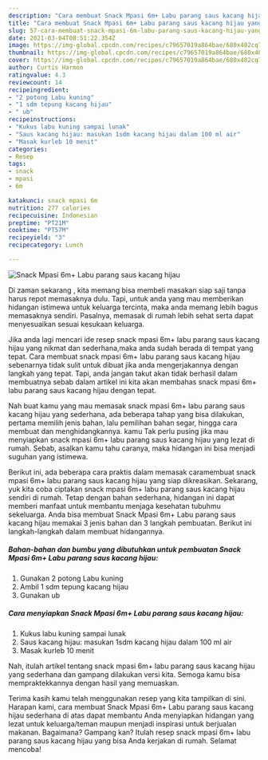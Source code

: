 ```yaml
---
description: "Cara membuat Snack Mpasi 6m+ Labu parang saus kacang hijau yang nikmat dan Mudah Dibuat"
title: "Cara membuat Snack Mpasi 6m+ Labu parang saus kacang hijau yang nikmat dan Mudah Dibuat"
slug: 57-cara-membuat-snack-mpasi-6m-labu-parang-saus-kacang-hijau-yang-nikmat-dan-mudah-dibuat
date: 2021-03-04T08:51:22.354Z
image: https://img-global.cpcdn.com/recipes/c79657019a864bae/680x482cq70/snack-mpasi-6m-labu-parang-saus-kacang-hijau-foto-resep-utama.jpg
thumbnail: https://img-global.cpcdn.com/recipes/c79657019a864bae/680x482cq70/snack-mpasi-6m-labu-parang-saus-kacang-hijau-foto-resep-utama.jpg
cover: https://img-global.cpcdn.com/recipes/c79657019a864bae/680x482cq70/snack-mpasi-6m-labu-parang-saus-kacang-hijau-foto-resep-utama.jpg
author: Curtis Harmon
ratingvalue: 4.3
reviewcount: 14
recipeingredient:
- "2 potong Labu kuning"
- "1 sdm tepung kacang hijau"
- " ub"
recipeinstructions:
- "Kukus labu kuning sampai lunak"
- "Saus kacang hijau: masukan 1sdm kacang hijau dalam 100 ml air"
- "Masak kurleb 10 menit"
categories:
- Resep
tags:
- snack
- mpasi
- 6m

katakunci: snack mpasi 6m 
nutrition: 277 calories
recipecuisine: Indonesian
preptime: "PT21M"
cooktime: "PT57M"
recipeyield: "3"
recipecategory: Lunch

---
```



![Snack Mpasi 6m+ Labu parang saus kacang hijau](https://img-global.cpcdn.com/recipes/c79657019a864bae/680x482cq70/snack-mpasi-6m-labu-parang-saus-kacang-hijau-foto-resep-utama.jpg)

Di zaman  sekarang , kita memang bisa membeli masakan siap saji tanpa harus repot memasaknya dulu. Tapi, untuk anda yang mau memberikan hidangan istimewa untuk keluarga tercinta, maka anda memang lebih bagus memasaknya sendiri. Pasalnya, memasak di rumah lebih sehat serta dapat menyesuaikan sesuai kesukaan keluarga.

Jika anda lagi mencari ide resep snack mpasi 6m+ labu parang saus kacang hijau yang nikmat dan sederhana,maka anda sudah berada di tempat yang tepat. Cara membuat snack mpasi 6m+ labu parang saus kacang hijau  sebenarnya tidak sulit untuk dibuat jika anda mengerjakannya dengan langkah yang tepat. Tapi, anda jangan takut akan tidak berhasil dalam membuatnya 
sebab dalam artikel ini kita akan membahas snack mpasi 6m+ labu parang saus kacang hijau dengan tepat.  



Nah buat kamu yang mau memasak snack mpasi 6m+ labu parang saus kacang hijau yang sederhana, ada beberapa tahap yang bisa dilakukan, pertama memilih jenis bahan, lalu pemilihan bahan segar, hingga cara membuat dan menghidangkannya. kamu Tak perlu pusing jika mau menyiapkan snack mpasi 6m+ labu parang saus kacang hijau yang lezat di rumah. Sebab, asalkan kamu  tahu caranya, maka hidangan ini bisa menjadi suguhan yang istimewa.

Berikut ini, ada beberapa cara praktis  dalam memasak caramembuat snack mpasi 6m+ labu parang saus kacang hijau yang siap dikreasikan. Sekarang, yuk kita coba ciptakan snack mpasi 6m+ labu parang saus kacang hijau sendiri di rumah. Tetap dengan bahan sederhana, hidangan ini dapat memberi manfaat untuk membantu menjaga kesehatan tubuhmu sekeluarga. Anda bisa membuat Snack Mpasi 6m+ Labu parang saus kacang hijau memakai 3 jenis bahan dan 3 langkah pembuatan. Berikut ini langkah-langkah dalam membuat hidangannya.

<!--inarticleads1-->

##### Bahan-bahan dan bumbu yang dibutuhkan untuk pembuatan Snack Mpasi 6m+ Labu parang saus kacang hijau:

1. Gunakan 2 potong Labu kuning
1. Ambil 1 sdm tepung kacang hijau
1. Gunakan  ub




<!--inarticleads2-->

##### Cara menyiapkan Snack Mpasi 6m+ Labu parang saus kacang hijau:

1. Kukus labu kuning sampai lunak
1. Saus kacang hijau: masukan 1sdm kacang hijau dalam 100 ml air
1. Masak kurleb 10 menit




Nah, itulah artikel tentang  snack mpasi 6m+ labu parang saus kacang hijau  yang sederhana dan gampang dilakukan versi kita. Semoga kamu bisa mempraktekkannya dengan hasil yang memuaskan. 

Terima kasih kamu telah menggunakan resep yang kita tampilkan di sini. Harapan kami, cara membuat  Snack Mpasi 6m+ Labu parang saus kacang hijau sederhana di atas dapat membantu Anda menyiapkan hidangan yang lezat untuk keluarga/teman maupun menjadi inspirasi untuk berjualan makanan. Bagaimana? Gampang kan? Itulah resep snack mpasi 6m+ labu parang saus kacang hijau yang bisa Anda kerjakan di rumah. Selamat mencoba!

